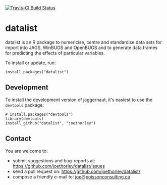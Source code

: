 [![Travis-CI Build Status](https://travis-ci.org/poissonconsulting/datalist.png?branch=master)](https://travis-ci.org/poissonconsulting/datalist)

# datalist

datalist is an R package to numericise, centre and standardise data sets for import 
into JAGS, WinBUGS and OpenBUGS and to generate data.frames for predicting
the effects of particular variables.

To install or update, run:

    install.packages("datalist")

## Development

To install the development version of jaggernaut, it's easiest to use the `devtools` package:

    # install.packages("devtools")
    library(devtools)
    install_github("datalist", "joethorley")
    
## Contact

You are welcome to:

* submit suggestions and bug-reports at: https://github.com/joethorley/datalist/issues
* send a pull request on: https://github.com/joethorley/datalist/
* compose a friendly e-mail to: joe@poissonconsulting.ca
